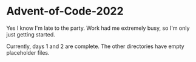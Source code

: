 # Advent-of-Code-2022

Yes I know I'm late to the party. Work had me extremely busy, so I'm only just getting started.

Currently, days 1 and 2 are complete. The other directories have empty placeholder files.
